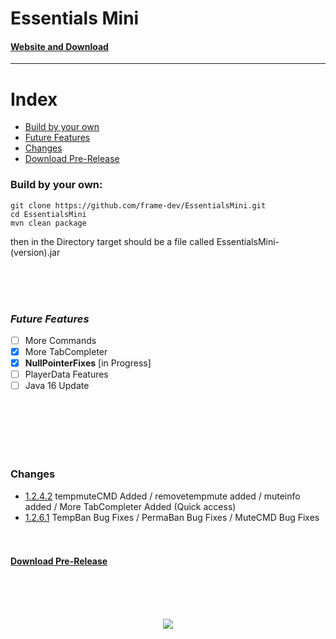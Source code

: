 # Essentials Mini
#### [Website and Download](https://framedev.stream/sites/downloads/essentialsmini)
___
# Index
- [Build by your own](#build-by-your-own)
- [Future Features](#future-features)
- [Changes](#changes)
- [Download Pre-Release](#download-pre-releasehttpsgithubcomframe-devessentialsminireleasestag1241-pre-release)

### Build by your own:
```
git clone https://github.com/frame-dev/EssentialsMini.git
cd EssentialsMini
mvn clean package
```

then in the Directory target should be a file called EssentialsMini-(version).jar

<br><br><br>

### ***Future Features***
- [ ] More Commands
- [x] More TabCompleter
- [x] **NullPointerFixes** [in Progress]
- [ ] PlayerData Features
- [ ] Java 16 Update

<br><br><br><br><br>

### Changes
- [1.2.4.2](https://github.com/frame-dev/EssentialsMini/commit/c70967c78ab67f6fcfc3d9acf3159a7249eb3788) tempmuteCMD Added / removetempmute added / muteinfo added / More TabCompleter Added (Quick access)
- [1.2.6.1](https://github.com/frame-dev/EssentialsMini/commit/9cfc6a71501a28fb9f4620fab8090d0d0b05e073) TempBan Bug Fixes / PermaBan Bug Fixes / MuteCMD Bug Fixes
<br><br><br>
#### [Download Pre-Release](https://github.com/frame-dev/EssentialsMini/releases/download/1.2.6.2-PRE-RELEASE/EssentialsMini-1.2.6.2-PRE-RELEASE.jar)
<br><br><br>
<div style="text-align:center"><img src="https://framedev.stream/logo.jpg" /></div>
